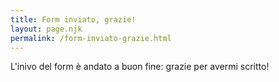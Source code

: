 ```yaml
---
title: Form inviato, grazie!
layout: page.njk
permalink: /form-inviato-grazie.html
---
```

L'inivo del form è andato a buon fine: grazie per avermi scritto!
